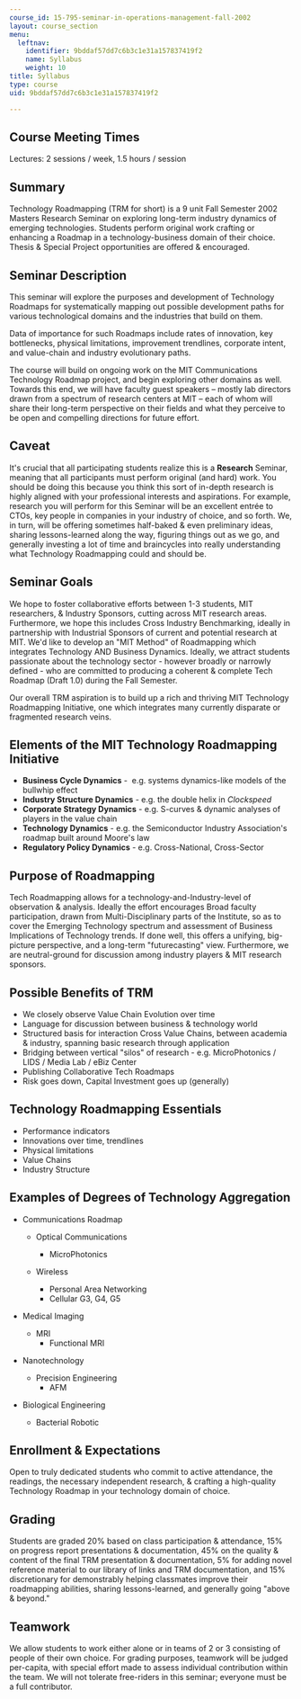 ```yaml
---
course_id: 15-795-seminar-in-operations-management-fall-2002
layout: course_section
menu:
  leftnav:
    identifier: 9bddaf57dd7c6b3c1e31a157837419f2
    name: Syllabus
    weight: 10
title: Syllabus
type: course
uid: 9bddaf57dd7c6b3c1e31a157837419f2

---
```


Course Meeting Times
--------------------

Lectures: 2 sessions / week, 1.5 hours / session

Summary
-------

Technology Roadmapping (TRM for short) is a 9 unit Fall Semester 2002 Masters Research Seminar on exploring long-term industry dynamics of emerging technologies. Students perform original work crafting or enhancing a Roadmap in a technology-business domain of their choice. Thesis & Special Project opportunities are offered & encouraged.

Seminar Description
-------------------

This seminar will explore the purposes and development of Technology Roadmaps for systematically mapping out possible development paths for various technological domains and the industries that build on them.

Data of importance for such Roadmaps include rates of innovation, key bottlenecks, physical limitations, improvement trendlines, corporate intent, and value-chain and industry evolutionary paths.

The course will build on ongoing work on the MIT Communications Technology Roadmap project, and begin exploring other domains as well. Towards this end, we will have faculty guest speakers – mostly lab directors drawn from a spectrum of research centers at MIT – each of whom will share their long-term perspective on their fields and what they perceive to be open and compelling directions for future effort.

Caveat
------

It's crucial that all participating students realize this is a **Research** Seminar, meaning that all participants must perform original (and hard) work. You should be doing this because you think this sort of in-depth research is highly aligned with your professional interests and aspirations. For example, research you will perform for this Seminar will be an excellent entrée to CTOs, key people in companies in your industry of choice, and so forth. We, in turn, will be offering sometimes half-baked & even preliminary ideas, sharing lessons-learned along the way, figuring things out as we go, and generally investing a lot of time and braincycles into really understanding what Technology Roadmapping could and should be.

Seminar Goals
-------------

We hope to foster collaborative efforts between 1-3 students, MIT researchers, & Industry Sponsors, cutting across MIT research areas. Furthermore, we hope this includes Cross Industry Benchmarking, ideally in partnership with Industrial Sponsors of current and potential research at MIT. We'd like to develop an "MIT Method" of Roadmapping which integrates Technology AND Business Dynamics. Ideally, we attract students passionate about the technology sector - however broadly or narrowly defined - who are committed to producing a coherent & complete Tech Roadmap (Draft 1.0) during the Fall Semester.

Our overall TRM aspiration is to build up a rich and thriving MIT Technology Roadmapping Initiative, one which integrates many currently disparate or fragmented research veins.

Elements of the MIT Technology Roadmapping Initiative
-----------------------------------------------------

*   **Business Cycle Dynamics** -  e.g. systems dynamics-like models of the bullwhip effect
*   **Industry Structure Dynamics** - e.g. the double helix in _Clockspeed_
*   **Corporate Strategy Dynamics** - e.g. S-curves & dynamic analyses of players in the value chain
*   **Technology Dynamics** - e.g. the Semiconductor Industry Association's roadmap built around Moore's law
*   **Regulatory Policy Dynamics** - e.g. Cross-National, Cross-Sector

Purpose of Roadmapping
----------------------

Tech Roadmapping allows for a technology-and-Industry-level of observation & analysis. Ideally the effort encourages Broad faculty participation, drawn from Multi-Disciplinary parts of the Institute, so as to cover the Emerging Technology spectrum and assessment of Business Implications of Technology trends. If done well, this offers a unifying, big-picture perspective, and a long-term "futurecasting" view. Furthermore, we are neutral-ground for discussion among industry players & MIT research sponsors.

Possible Benefits of TRM
------------------------

*   We closely observe Value Chain Evolution over time
*   Language for discussion between business & technology world
*   Structured basis for interaction Cross Value Chains, between academia & industry, spanning basic research through application 
*   Bridging between vertical "silos" of research - e.g. MicroPhotonics / LIDS / Media Lab / eBiz Center
*   Publishing Collaborative Tech Roadmaps
*   Risk goes down, Capital Investment goes up (generally)

Technology Roadmapping Essentials
---------------------------------

*   Performance indicators
*   Innovations over time, trendlines
*   Physical limitations
*   Value Chains
*   Industry Structure

Examples of Degrees of Technology Aggregation
---------------------------------------------

*   Communications Roadmap
    *   Optical Communications
        *   MicroPhotonics  
            
    *   Wireless
        *   Personal Area Networking
        *   Cellular G3, G4, G5  
            
*   Medical Imaging
    *   MRI
        *   Functional MRI  
            
*   Nanotechnology
    *   Precision Engineering
        *   AFM  
            
*   Biological Engineering
    *   Bacterial Robotic

Enrollment & Expectations
-------------------------

Open to truly dedicated students who commit to active attendance, the readings, the necessary independent research, & crafting a high-quality Technology Roadmap in your technology domain of choice.

Grading
-------

Students are graded 20% based on class participation & attendance, 15% on progress report presentations & documentation, 45% on the quality & content of the final TRM presentation & documentation, 5% for adding novel reference material to our library of links and TRM documentation, and 15% discretionary for demonstrably helping classmates improve their roadmapping abilities, sharing lessons-learned, and generally going "above & beyond."

Teamwork
--------

We allow students to work either alone or in teams of 2 or 3 consisting of people of their own choice. For grading purposes, teamwork will be judged per-capita, with special effort made to assess individual contribution within the team. We will not tolerate free-riders in this seminar; everyone must be a full contributor.
